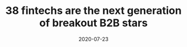 ---
title: 38 fintechs are the next generation of breakout B2B stars
link: https://www.businessinsider.com/fintech-b2b-early-stage-business-investors-finance-2020-7#moov-25
publication: Business Insider
date: '2020-07-23'
---